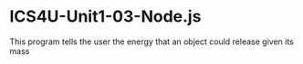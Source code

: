 # ICS4U-Unit1-03-Node.js
This program tells the user the energy that an object could release given its mass
